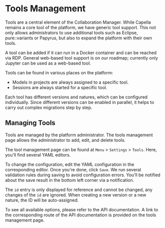 <!--
 ~ SPDX-FileCopyrightText: Copyright DB InfraGO AG and contributors
 ~ SPDX-License-Identifier: Apache-2.0
 -->

# Tools Management

Tools are a central element of the Collaboration Manager. While Capella remains
a core tool of the platform, we have generic tool support. This not only allows
administrators to use additional tools such as Eclipse, pure::variants or
Papyrus, but also to expand the platform with their own tools.

A tool can be added if it can run in a Docker container and can be reached via
RDP. General web-based tool support is on our roadmap; currently only Jupyter
can be used as a web-based tool.

Tools can be found in various places on the platform:

-   Models in projects are always assigned to a specific tool.
-   Sessions are always started for a specific tool.

Each tool has different versions and natures, which can be configured
individually. Since different versions can be enabled in parallel, it helps to
carry out complex migrations step by step.

## Managing Tools

Tools are managed by the platform administrator. The tools management page
allows the administrator to add, edit, and delete tools.

The tool management page can be found at `Menu` > `Settings` > `Tools`. Here,
you'll find several YAML editors.

To change the configuration, edit the YAML configuration in the corresponding
editor. Once you're done, click `Save`. We run several validation rules during
saving to avoid configuration errors. You'll be notified about the save result
in the bottom left corner via a notification.

The `id` entry is only displayed for reference and cannot be changed, any
changes of the `id` are ignored. When creating a new version or a new nature,
the ID will be auto-assigned.

To see all available options, please refer to the API documentation. A link to
the corresponding route of the API documentation is provided on the tools
management page.
